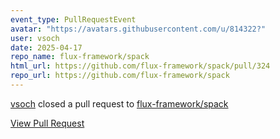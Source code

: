 ```yaml
---
event_type: PullRequestEvent
avatar: "https://avatars.githubusercontent.com/u/814322?"
user: vsoch
date: 2025-04-17
repo_name: flux-framework/spack
html_url: https://github.com/flux-framework/spack/pull/324
repo_url: https://github.com/flux-framework/spack
---
```


<a href='https://github.com/vsoch' target='_blank'>vsoch</a> closed a pull request to <a href='https://github.com/flux-framework/spack' target='_blank'>flux-framework/spack</a>

<a href='https://github.com/flux-framework/spack/pull/324' target='_blank'>View Pull Request</a>